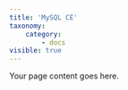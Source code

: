 ```yaml
---
title: 'MySQL CE'
taxonomy:
    category:
        - docs
visible: true
---
```


Your page content goes here.